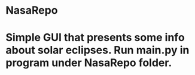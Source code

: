 # NasaRepo

# Simple GUI that presents some info about solar eclipses. Run main.py in program under NasaRepo folder.